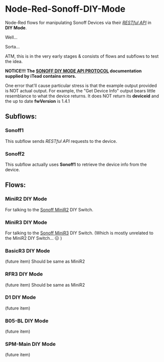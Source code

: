 # Node-Red-Sonoff-DIY-Mode
Node-Red flows for manipulating Sonoff Devices via their [_RESTful API_](https://sonoff.tech/diy-developer/#7) in __DIY Mode__.

Well...

Sorta...

ATM, this is in the very early stages & consists of flows and subflows to test the idea.

**NOTICE!!! The [SONOFF DIY MODE API PROTOCOL](https://sonoff.tech/diy-developer/#7) documentation supplied by iTead contains errors.**

One error that'll cause particular stress is that the example output provided is NOT actual output.  For example, the "Get Device Info" output bears little resemblance to what the device returns.  It does NOT return its __deviceid__ and the up to date __fwVersion__ is 1.4.1

## Subflows:
### Sonoff1
This subflow sends _RESTful API_ requests to the device.
### Sonoff2
This subflow actually uses __Sonoff1__ to retrieve the device info from the device.

## Flows:
### MiniR2 DIY Mode
For talking to the [Sonoff MiniR2](https://itead.cc/product/sonoff-mini/) DIY Switch.
### MiniR3 DIY Mode
For talking to the [Sonoff MiniR3](https://itead.cc/product/sonoff-minir3-smart-switch/) DIY Switch. (Which is mostly unrelated to the MiniR2 DIY Switch... :confounded: )
### BasicR3 DIY Mode
(future item)
Should be same as MiniR2
### RFR3 DIY Mode
(future item)
Should be same as MiniR2
### D1 DIY Mode
(future item)
### B05-BL DIY Mode
(future item)
### SPM-Main DIY Mode
(future item)
